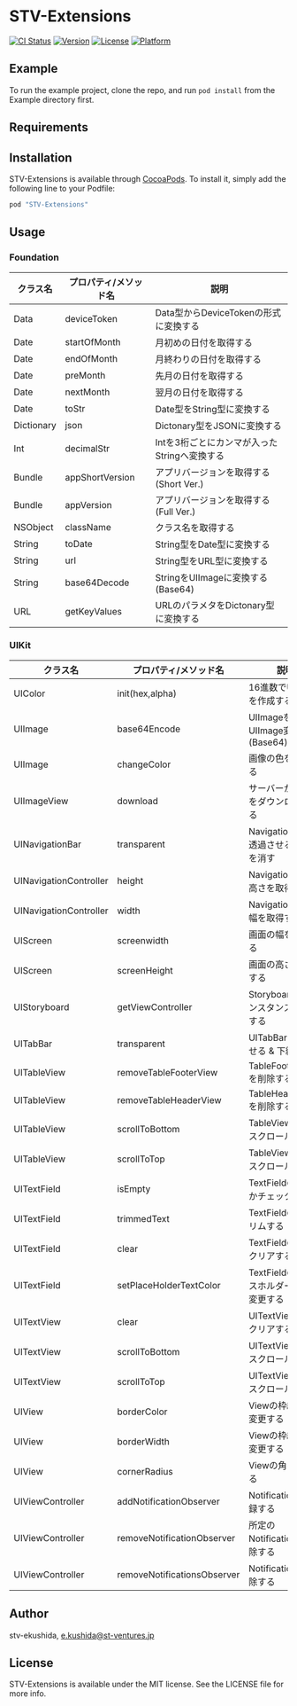 # STV-Extensions

[![CI Status](http://img.shields.io/travis/stv-ekushida/STV-Extensions.svg?style=flat)](https://travis-ci.org/stv-ekushida/STV-Extensions)
[![Version](https://img.shields.io/cocoapods/v/STV-Extensions.svg?style=flat)](http://cocoapods.org/pods/STV-Extensions)
[![License](https://img.shields.io/cocoapods/l/STV-Extensions.svg?style=flat)](http://cocoapods.org/pods/STV-Extensions)
[![Platform](https://img.shields.io/cocoapods/p/STV-Extensions.svg?style=flat)](http://cocoapods.org/pods/STV-Extensions)

## Example

To run the example project, clone the repo, and run `pod install` from the Example directory first.

## Requirements

## Installation

STV-Extensions is available through [CocoaPods](http://cocoapods.org). To install
it, simply add the following line to your Podfile:

```ruby
pod "STV-Extensions"
```

## Usage

### Foundation

| クラス名 |プロパティ/メソッド名|説明|
|---|---|---|
|Data|deviceToken|Data型からDeviceTokenの形式に変換する|
|Date|startOfMonth|月初めの日付を取得する|
|Date|endOfMonth|月終わりの日付を取得する|
|Date|preMonth|先月の日付を取得する|
|Date|nextMonth|翌月の日付を取得する|
|Date|toStr|Date型をString型に変換する|
|Dictionary|json|Dictonary型をJSONに変換する|
|Int|decimalStr|Intを3桁ごとにカンマが入ったStringへ変換する|
|Bundle|appShortVersion|アプリバージョンを取得する(Short Ver.)|
|Bundle|appVersion|アプリバージョンを取得する(Full Ver.)|
|NSObject|className|クラス名を取得する|
|String|toDate|String型をDate型に変換する|
|String|url|String型をURL型に変換する|
|String|base64Decode|StringをUIImageに変換する(Base64)|
|URL|getKeyValues|URLのパラメタをDictonary型に変換する|

### UIKit

| クラス名 |プロパティ/メソッド名|説明|
|---|---|---|
|UIColor|init(hex,alpha)|16進数でUIColorを作成する|
|UIImage|base64Encode|UIImageをUIImage変換する(Base64)|
|UIImage|changeColor|画像の色を変更する|
|UIImageView|download|サーバーから画像をダウンロードする|
|UINavigationBar|transparent|NavigationBarを透過させる & 下線を消す|
|UINavigationController|height|NavigationBarの高さを取得する|
|UINavigationController|width|NavigationBarの幅を取得する|
|UIScreen|screenwidth|画面の幅を取得する|
|UIScreen|screenHeight|画面の高さを取得する|
|UIStoryboard|getViewController|Storyboardからインスタンスを取得する|
|UITabBar|transparent|UITabBarを透過させる & 下線を消す|
|UITableView|removeTableFooterView|TableFooterViewを削除する|
|UITableView|removeTableHeaderView|TableHeaderViewを削除する|
|UITableView|scrollToBottom|TableViewの下へスクロールする|
|UITableView|scrollToTop|TableViewの上へスクロールする|
|UITextField|isEmpty|TextFieldの値が空かチェックする|
|UITextField|trimmedText|TextFieldの値をトリムする|
|UITextField|clear|TextFieldの値ををクリアする|
|UITextField|setPlaceHolderTextColor|TextFieldのプレースホルダーの色を変更する|
|UITextView|clear|UITextViewの値をクリアする|
|UITextView|scrollToBottom|UITextViewの下へスクロールする|
|UITextView|scrollToTop|UITextViewの上へスクロールする|
|UIView|borderColor|Viewの枠線の色を変更する|
|UIView|borderWidth|Viewの枠線の幅を変更する|
|UIView|cornerRadius|Viewの角を丸くする|
|UIViewController|addNotificationObserver|Notificationを登録する|
|UIViewController|removeNotificationObserver|所定のNotificationを解除する|
|UIViewController|removeNotificationsObserver|Notificationを解除する|


## Author

stv-ekushida, e.kushida@st-ventures.jp

## License

STV-Extensions is available under the MIT license. See the LICENSE file for more info.
